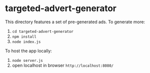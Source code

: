 # targeted-advert-generator

This directory features a set of pre-generated ads. To generate more:
1. `cd targeted-advert-generator`
2. `npm install`
3. `node index.js`

To host the app locally:
1. `node server.js`
2. open localhost in browser `http://localhost:8080/`
